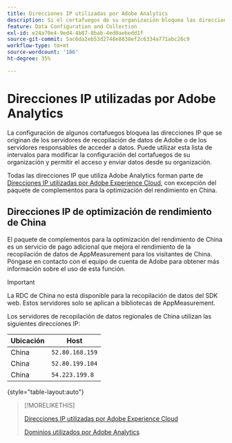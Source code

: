 ```yaml
---
title: Direcciones IP utilizadas por Adobe Analytics
description: Si el cortafuegos de su organización bloquea las direcciones IP que se originan en Adobe, utilice esta lista para actualizar la configuración del cortafuegos.
feature: Data Configuration and Collection
exl-id: e24a70e4-9ed4-4b87-8bab-4ed0aebedd1f
source-git-commit: 5ac6da2eb53d2748e8838ef2c6334a771abc26c9
workflow-type: tm+mt
source-wordcount: '186'
ht-degree: 35%

---
```


# Direcciones IP utilizadas por Adobe Analytics

La configuración de algunos cortafuegos bloquea las direcciones IP que se originan de los servidores de recopilación de datos de Adobe o de los servidores responsables de acceder a datos. Puede utilizar esta lista de intervalos para modificar la configuración del cortafuegos de su organización y permitir el acceso y enviar datos desde su organización.

Todas las direcciones IP que utiliza Adobe Analytics forman parte de [Direcciones IP utilizadas por Adobe Experience Cloud](https://experienceleague.adobe.com/en/docs/core-services/interface/data-collection/ip-addresses), con excepción del paquete de complementos para la optimización del rendimiento en China.

## Direcciones IP de optimización de rendimiento de China

El paquete de complementos para la optimización del rendimiento de China es un servicio de pago adicional que mejora el rendimiento de la recopilación de datos de AppMeasurement para los visitantes de China. Póngase en contacto con el equipo de cuenta de Adobe para obtener más información sobre el uso de esta función.

>[!IMPORTANT]
>
>La RDC de China no está disponible para la recopilación de datos del SDK web. Estos servidores solo se aplican a bibliotecas de AppMeasurement.

Los servidores de recopilación de datos regionales de China utilizan las siguientes direcciones IP:

| Ubicación | Host |
| --- | --- |
| China | `52.80.168.159` |
| China | `52.80.199.104` |
| China | `54.223.199.8` |

{style="table-layout:auto"}

>[!MORELIKETHIS]
>
>[Direcciones IP utilizadas por Adobe Experience Cloud](https://experienceleague.adobe.com/en/docs/core-services/interface/data-collection/ip-addresses)
>
>[Dominios utilizados por Adobe Analytics](domains.md)
